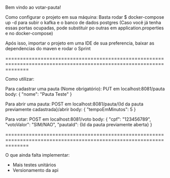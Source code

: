 Bem vindo ao votar-pauta!

Como configurar o projeto em sua máquina:
Basta rodar 
$ docker-compose up -d
para subir o kafka e o banco de dados postgres
(Caso você já tenha essas portas ocupadas, pode substituir po outras em application.properties e no docker-compose)

Após isso, importar o projeto em uma IDE de sua preferencia, baixar as dependencias do maven e rodar o Sprint


====================================================================================================================

Como utilizar:

Para cadastrar uma pauta (Nome obrigatório): 
PUT em localhost:8081/pauta
body: {
	"nome": "Pauta Teste"
}

Para abrir uma pauta: 
POST em localhost:8081/pauta/{Id da pauta previamente cadastrada}/abrir
body: {
	"tempoEmMinutos": 5
}

Para votar: 
POST em localhost:8081/voto
body: {
	"cpf": "123456789",
	"votoValor": "SIM/NAO",
	"pautaId": {Id da pauta previamente aberta}
}


====================================================================================================================

O que ainda falta implementar:
- Mais testes unitários
- Versionamento da api